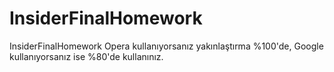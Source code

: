 # InsiderFinalHomework
InsiderFinalHomework
Opera kullanıyorsanız yakınlaştırma %100'de, Google kullanıyorsanız ise %80'de kullanınız.
